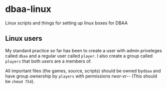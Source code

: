 # dbaa-linux
Linux scripts and things for setting up linux boxes for DBAA

## Linux users

My standard practice so far has been to create a user with admin priveleges called `dbaa` and a regular user called `player`. I also create a group called `players` that both users are a members of. 

All important files (the games, source, scripts) should be owned by`dbaa` and have group ownership by `players` with permissions rwxr-xr-- (This should be `chmod 754`).  
